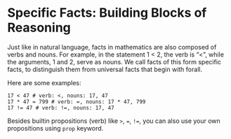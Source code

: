# Specific Facts: Building Blocks of Reasoning

Just like in natural language, facts in mathematics are also composed of verbs and nouns. For example, in the statement 1 < 2, the verb is “<”, while the arguments, 1 and 2, serve as nouns. We call facts of this form specific facts, to distinguish them from universal facts that begin with forall.

Here are some examples:

```litex
17 < 47 # verb: <, nouns: 17, 47
17 * 47 = 799 # verb: =, nouns: 17 * 47, 799
17 != 47 # verb: !=, nouns: 17, 47
```

Besides builtin propositions (verb) like `>`, `=`, `!=`, you can also use your own propositions using `prop` keyword.